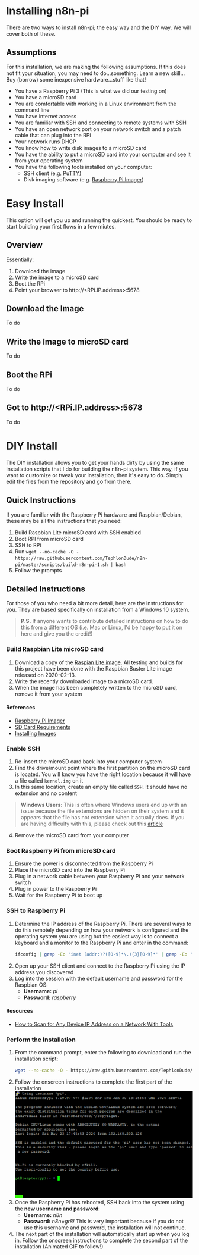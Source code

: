 # Installing n8n-pi
There are two ways to install n8n-pi; the easy way and the DIY way. We will cover both of these.

## Assumptions
For this installation, we are making the following assumptions. If this does not fit your situation, you may need to do...something. Learn a new skill... Buy (borrow) some inexpensive hardware...stuff like that!
* You have a Raspberry Pi 3 (This is what we did our testing on)
* You have a microSD card
* You are comfortable with working in a Linux environment from the command line
* You have internet access
* You are familiar with SSH and connecting to remote systems with SSH
* You have an open network port on your network switch and a patch cable that can plug into the RPi
* Your network runs DHCP
* You know how to write disk images to a microSD card
* You have the ability to put a microSD card into your computer and see it from your operating system
* You have the following tools installed on your computer:
  * SSH client (e.g. [PuTTY](https://www.chiark.greenend.org.uk/~sgtatham/putty/))
  * Disk imaging software (e.g. [Raspberry Pi Imager](https://www.raspberrypi.org/downloads/))

# Easy Install
This option will get you up and running the quickest. You should be ready to start building your first flows in a few miutes.
## Overview
Essentially:
1. Download the image
1. Write the image to a microSD card
1. Boot the RPi
1. Point your browser to http://<RPi.IP.address>:5678

## Download the Image
To do

## Write the Image to microSD card
To do

## Boot the RPi
To do

## Got to http://<RPi.IP.address>:5678
To do

# DIY Install
The DIY installation allows you to get your hands dirty by using the same installation scripts that I do for building the n8n-pi system. This way, if you want to customize or tweak your installation, then it's easy to do. Simply edit the files from the repository and go from there.

## Quick Instructions
If you are familiar with the Raspberry Pi hardware and Raspbian/Debian, these may be all the instructions that you need:
1. Build Raspbian Lite microSD card with SSH enabled
1. Boot RPI from microSD card
1. SSH to RPi
1. Run `wget --no-cache -O - https://raw.githubusercontent.com/TephlonDude/n8n-pi/master/scripts/build-n8n-pi-1.sh | bash`
1. Follow the prompts

## Detailed Instructions
For those of you who need a bit more detail, here are the instructions for you. They are based specifically on installation from a Windows 10 system.

>**P.S.** If anyone wants to contribute detailed instructions on how to do this from a different OS (i.e. Mac or Linux, I'd be happy to put it on here and give you the credit!)
### Build Raspbian Lite microSD card
1. Download a copy of the [Raspian Lite image](https://www.raspberrypi.org/downloads/raspbian/). All testing and builds for this project have been done with the Raspbian Buster Lite image released on 2020-02-13.
1. Write the recently downloaded image to a microSD card.
1. When the image has been completely written to the microSD card, remove it from your system
#### References
* [Raspberry Pi Imager](https://www.raspberrypi.org/downloads/)
* [SD Card Requirements](https://www.raspberrypi.org/documentation/installation/sd-cards.md)
* [Installing Images](https://www.raspberrypi.org/documentation/installation/installing-images/README.md)

### Enable SSH
1. Re-insert the microSD card back into your computer system
1. Find the drive/mount point where the first partition on the microSD card is located. You will know you have the right location because it will have a file called `kernel.img` on it
1. In this same location, create an empty file called `SSH`. It should have no extension and no content
>**Windows Users**: This is often where Windows users end up with an issue because the file extensions are hidden on their system and it appears that the file has not extension when it actually does. If you are having difficulty with this, please check out this [article](https://www.bleepingcomputer.com/tutorials/how-to-show-file-extensions-in-windows/)
4. Remove the microSD card from your computer

### Boot Raspberry Pi from microSD card
1. Ensure the power is disconnected from the Raspberry Pi
1. Place the microSD card into the Raspberry Pi
1. Plug in a network cable between your Raspberry Pi and your network switch
1. Plug in power to the Raspberry Pi
1. Wait for the Raspberry Pi to boot up

### SSH to Raspberry Pi
1. Determine the IP address of the Raspberry Pi. There are several ways to do this remotely depending on how your network is configured and the operating system you are using but the easiest way is to connect a keyboard and a monitor to the Raspberry Pi and enter in the command:
    ```bash
    ifconfig | grep -Eo 'inet (addr:)?([0-9]*\.){3}[0-9]*' | grep -Eo '([0-9]*\.){3}[0-9]*' | grep -v '127.0.0.1'
    ```
2. Open up your SSH client and connect to the Raspberry Pi using the IP address you discovered
1. Log into the session with the default username and password for the Raspbian OS:
    * **Username:** *pi*
    * **Password:** *raspberry*
#### Resources
* [How to Scan for Any Device IP Address on a Network With Tools](https://www.dnsstuff.com/scan-network-for-device-ip-address)

### Perform the Installation
1. From the command prompt, enter the following to download and run the installation script:
    ```bash
    wget --no-cache -O - https://raw.githubusercontent.com/TephlonDude/n8n-pi/master/scripts/build-n8n-pi-1.sh | bash
    ```
2. Follow the onscreen instructions to complete the first part of the installation
![Part 1 Installation Script](img/InstallPart1.gif)
3. Once the Raspberry Pi has rebooted, SSH back into the system using the **new username and password**:
    * **Username:** *n8n*
    * **Password:** *n8n=gr8!*
    This is very important because if you do not use this username and password, the installation will not continue.
4. The next part of the installation will automatically start up when you log in. Follow the onscreen instructions to complete the second part of the installation (Animated GIF to follow!)
